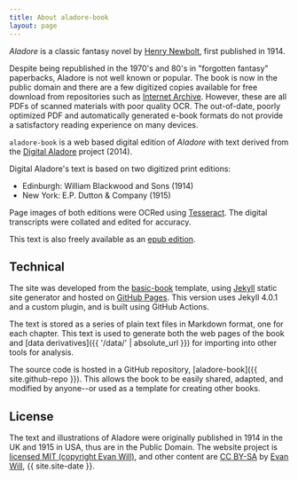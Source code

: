 ```yaml
---
title: About aladore-book
layout: page
---
```


*Aladore* is a classic fantasy novel by [Henry Newbolt](https://en.wikipedia.org/wiki/Henry_Newbolt), first published in 1914.

Despite being republished in the 1970's and 80's in "forgotten fantasy" paperbacks, Aladore is not well known or popular.
The book is now in the public domain and there are a few digitized copies available for free download from repositories such as [Internet Archive](https://archive.org/details/aladoren00newbuoft/page/n7).
However, these are all PDFs of scanned materials with poor quality OCR.
The out-of-date, poorly optimized PDF and automatically generated e-book formats do not provide a satisfactory reading experience on many devices.

`aladore-book` is a web based digital edition of *Aladore* with text derived from the [Digital Aladore](https://digitalaladore.wordpress.com/) project (2014).

Digital Aladore's text is based on two digitized print editions: 

- Edinburgh: William Blackwood and Sons (1914)
- New York: E.P. Dutton & Company (1915)

Page images of both editions were OCRed using [Tesseract](https://github.com/tesseract-ocr/tesseract). 
The digital transcripts were collated and edited for accuracy.

This text is also freely available as an [epub edition](https://archive.org/details/AladoreHenryNewbolt3).

## Technical 

The site was developed from the [basic-book](https://github.com/evanwill/basic-book) template, using [Jekyll](http://jekyllrb.com/) static site generator and hosted on [GitHub Pages](https://pages.github.com/).
This version uses Jekyll 4.0.1 and a custom plugin, and is built using GitHub Actions.

The text is stored as a series of plain text files in Markdown format, one for each chapter.
This text is used to generate both the web pages of the book and [data derivatives]({{ '/data/' | absolute_url }}) for importing into other tools for analysis.

The source code is hosted in a GitHub repository, [aladore-book]({{ site.github-repo }}).
This allows the book to be easily shared, adapted, and modified by anyone--or used as a template for creating other books.

## License 

The text and illustrations of Aladore were originally published in 1914 in the UK and 1915 in USA, thus are in the Public Domain.
The website project is [licensed MIT (copyright Evan Will)](https://github.com/evanwill/aladore-book/blob/master/LICENSE), and other content are <a href="https://creativecommons.org/licenses/by-sa/4.0/" target="_blank" rel="noopener">CC BY-SA</a> by [Evan Will](https://github.com/evanwill), {{ site.site-date }}.
